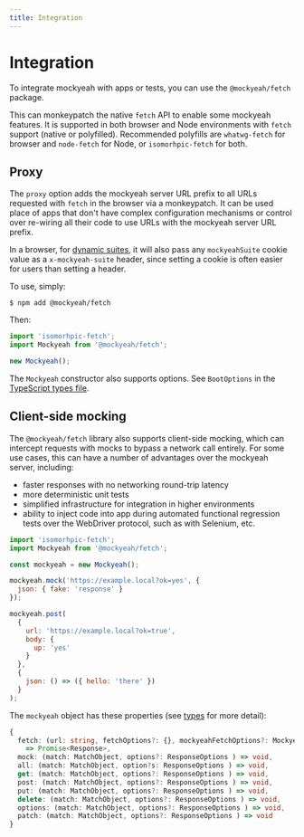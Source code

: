 ```yaml
---
title: Integration
---
```


# Integration

To integrate mockyeah with apps or tests, you can use the `@mockyeah/fetch` package.

This can monkeypatch the native `fetch` API to enable some mockyeah features. It is supported in both browser and Node environments with `fetch` support (native or polyfilled). Recommended polyfills are `whatwg-fetch` for browser and `node-fetch` for Node, or `isomorhpic-fetch` for both.

## Proxy

The `proxy` option adds the mockyeah server URL prefix to all URLs requested with `fetch` in the browser via a monkeypatch. It can be used place of apps that don't have complex configuration mechanisms or control over re-wiring all their code to use URLs with the mockyeah server URL prefix.

In a browser, for [dynamic suites](Suites/Dynamic),
it will also pass any `mockyeahSuite` cookie value as a `x-mockyeah-suite` header,
since setting a cookie is often easier for users than setting a header.

To use, simply:

```console
$ npm add @mockyeah/fetch
```

Then:

```js
import 'isomorhpic-fetch';
import Mockyeah from '@mockyeah/fetch';

new Mockyeah();
```

The `Mockyeah` constructor also supports options. See `BootOptions` in the [TypeScript types file][types].

## Client-side mocking

The `@mockyeah/fetch` library also supports client-side mocking, which can intercept
requests with mocks to bypass a network call entirely.
For some use cases, this can have a number of advantages over
the mockyeah server, including:

- faster responses with no networking round-trip latency
- more deterministic unit tests
- simplified infrastructure for integration in higher environments
- ability to inject code into app during automated functional regression tests over the
  WebDriver protocol, such as with Selenium, etc.

```js
import 'isomorhpic-fetch';
import Mockyeah from '@mockyeah/fetch';

const mockyeah = new Mockyeah();

mockyeah.mock('https://example.local?ok=yes', {
  json: { fake: 'response' }
});

mockyeah.post(
  {
    url: 'https://example.local?ok=true',
    body: {
      up: 'yes'
    }
  },
  {
    json: () => ({ hello: 'there' })
  }
);
```

The `mockyeah` object has these properties (see [types] for more detail):

```ts
{
  fetch: (url: string, fetchOptions?: {}, mockyeahFetchOptions?: MockyeahFetchOptions)
    => Promise<Response>,
  mock: (match: MatchObject, options?: ResponseOptions ) => void,
  all: (match: MatchObject, option?s: ResponseOptions ) => void,
  get: (match: MatchObject, options?: ResponseOptions ) => void,
  post: (match: MatchObject, options?: ResponseOptions ) => void,
  put: (match: MatchObject, options?: ResponseOptions ) => void,
  delete: (match: MatchObject, options?: ResponseOptions ) => void,
  options: (match: MatchObject, options?: ResponseOptions ) => void,
  patch: (match: MatchObject, options?: ResponseOptions ) => void
}
```

[types]: https://github.com/mockyeah/mockyeah/blob/master/packages/mockyeah-fetch/src/types.ts
